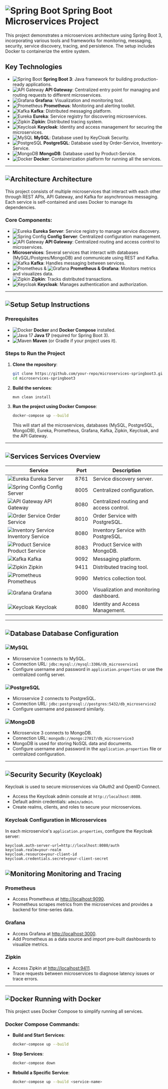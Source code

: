 # ![Spring Boot](https://img.shields.io/badge/Spring%20Boot-Microservices-brightgreen?logo=springboot) Spring Boot Microservices Project

This project demonstrates a microservices architecture using Spring Boot 3, incorporating various tools and frameworks for monitoring, messaging, security, service discovery, tracing, and persistence. The setup includes Docker to containerize the entire system.

## Key Technologies

- ![Spring Boot](https://img.shields.io/badge/Spring%20Boot-3-green?logo=springboot) **Spring Boot 3**: Java framework for building production-ready applications.
- ![API Gateway](https://img.shields.io/badge/API%20Gateway-Routing-0088CC?logo=apigateway) **API Gateway**: Centralized entry point for managing and routing requests to different microservices.
- ![Grafana](https://img.shields.io/badge/Grafana-Monitoring-orange?logo=grafana) **Grafana**: Visualization and monitoring tool.
- ![Prometheus](https://img.shields.io/badge/Prometheus-Metrics-orange?logo=prometheus) **Prometheus**: Monitoring and alerting toolkit.
- ![Kafka](https://img.shields.io/badge/Apache%20Kafka-Messaging-000?logo=apachekafka) **Kafka**: Distributed messaging platform.
- ![Eureka](https://img.shields.io/badge/Eureka-Discovery%20Service-9cf?logo=spring) **Eureka**: Service registry for discovering microservices.
- ![Zipkin](https://img.shields.io/badge/Zipkin-Tracing-blue?logo=apache) **Zipkin**: Distributed tracing system.
- ![Keycloak](https://img.shields.io/badge/Keycloak-Identity%20%26%20Access-blue?logo=keycloak) **Keycloak**: Identity and access management for securing the microservices.
- ![MySQL](https://img.shields.io/badge/MySQL-Database-blue?logo=mysql) **MySQL**: Database used by KeyCloak Security.
- ![PostgreSQL](https://img.shields.io/badge/PostgreSQL-Database-4169E1?logo=postgresql) **PostgreSQL**: Database used by Order-Service, Inventory-Service.
- ![MongoDB](https://img.shields.io/badge/MongoDB-NoSQL%20Database-green?logo=mongodb) **MongoDB**: Database used by Product-Service.
- ![Docker](https://img.shields.io/badge/Docker-Containerization-blue?logo=docker) **Docker**: Containerization platform for running all the services.

---

## ![Architecture](https://img.shields.io/badge/Architecture-Overview-blue?logo=architecture) Architecture

This project consists of multiple microservices that interact with each other through REST APIs, API Gateway, and Kafka for asynchronous messaging. Each service is self-contained and uses Docker to manage its dependencies.

### Core Components:
- ![Eureka](https://img.shields.io/badge/Eureka-Discovery%20Service-9cf?logo=spring) **Eureka Server**: Service registry to manage service discovery.
- ![Spring Config](https://img.shields.io/badge/Spring%20Config-Configuration-6DB33F?logo=spring) **Config Server**: Centralized configuration management.
- ![API Gateway](https://img.shields.io/badge/API%20Gateway-Routing-0088CC?logo=apigateway) **API Gateway**: Centralized routing and access control to microservices.
- **Microservices**: Several services that interact with databases (MySQL/Postgres/MongoDB) and communicate using REST and Kafka.
- ![Kafka](https://img.shields.io/badge/Apache%20Kafka-Messaging-000?logo=apachekafka) **Kafka**: Handles messaging between services.
- ![Prometheus](https://img.shields.io/badge/Prometheus-Metrics-orange?logo=prometheus) & ![Grafana](https://img.shields.io/badge/Grafana-Monitoring-orange?logo=grafana) **Prometheus & Grafana**: Monitors metrics and visualizes data.
- ![Zipkin](https://img.shields.io/badge/Zipkin-Tracing-blue?logo=apache) **Zipkin**: Tracks distributed transactions.
- ![Keycloak](https://img.shields.io/badge/Keycloak-Identity%20%26%20Access-blue?logo=keycloak) **Keycloak**: Manages authentication and authorization.

---

## ![Setup](https://img.shields.io/badge/Setup-Instructions-yellow?logo=gear) Setup Instructions

### Prerequisites

- ![Docker](https://img.shields.io/badge/Docker-Containerization-blue?logo=docker) **Docker** and **Docker Compose** installed.
- ![Java 17](https://img.shields.io/badge/Java-17-orange?logo=java) **Java 17** (required for Spring Boot 3).
- ![Maven](https://img.shields.io/badge/Maven-Build%20Tool-C71A36?logo=apachemaven) **Maven** (or Gradle if your project uses it).

### Steps to Run the Project

1. **Clone the repository**:
    ```bash
    git clone https://github.com/your-repo/microservices-springboot3.git
    cd microservices-springboot3
    ```

2. **Build the services**:
    ```bash
    mvn clean install
    ```

3. **Run the project using Docker Compose**:
    ```bash
    docker-compose up --build
    ```

    This will start all the microservices, databases (MySQL, PostgreSQL, MongoDB), Eureka, Prometheus, Grafana, Kafka, Zipkin, Keycloak, and the API Gateway.

---

## ![Services](https://img.shields.io/badge/Services-Overview-lightgreen?logo=serverfault) Services Overview

| Service         | Port  | Description                             |
|-----------------|-------|-----------------------------------------|
| ![Eureka](https://img.shields.io/badge/Eureka-Discovery%20Service-9cf?logo=spring) Eureka Server   | 8761  | Service discovery server.               |
| ![Spring Config](https://img.shields.io/badge/Spring%20Config-Configuration-6DB33F?logo=spring) Config Server   | 8005  | Centralized configuration.              |
| ![API Gateway](https://img.shields.io/badge/API%20Gateway-Routing-0088CC?logo=apigateway) API Gateway   | 8080  | Centralized routing and access control. |
| ![Order Service](https://img.shields.io/badge/Order-Service-blue) Order Service  | 8010  | Order Service with PostgreSQL.        |
| ![Inventory Service](https://img.shields.io/badge/Inventory-Service-blue) Inventory Service  | 8080  | Inventory Service with PostgreSQL.   |
| ![Product Service](https://img.shields.io/badge/Product-Service-blue) Product Service  | 8083  | Product Service with MongoDB.      |
| ![Kafka](https://img.shields.io/badge/Apache%20Kafka-Messaging-000?logo=apachekafka) Kafka           | 9092  | Messaging platform.                     |
| ![Zipkin](https://img.shields.io/badge/Zipkin-Tracing-blue?logo=apache) Zipkin          | 9411  | Distributed tracing tool.               |
| ![Prometheus](https://img.shields.io/badge/Prometheus-Metrics-orange?logo=prometheus) Prometheus      | 9090  | Metrics collection tool.                |
| ![Grafana](https://img.shields.io/badge/Grafana-Monitoring-orange?logo=grafana) Grafana         | 3000  | Visualization and monitoring dashboard. |
| ![Keycloak](https://img.shields.io/badge/Keycloak-Identity%20%26%20Access-blue?logo=keycloak) Keycloak        | 8080  | Identity and Access Management.         |

---

## ![Database](https://img.shields.io/badge/Database-Configuration-yellowgreen?logo=database) Database Configuration

### ![MySQL](https://img.shields.io/badge/MySQL-Database-blue?logo=mysql)
- Microservice 1 connects to MySQL.
- Connection URL: `jdbc:mysql://mysql:3306/db_microservice1`
- Configure username and password in `application.properties` or use the centralized config server.

### ![PostgreSQL](https://img.shields.io/badge/PostgreSQL-Database-4169E1?logo=postgresql)
- Microservice 2 connects to PostgreSQL.
- Connection URL: `jdbc:postgresql://postgres:5432/db_microservice2`
- Configure username and password similarly.

### ![MongoDB](https://img.shields.io/badge/MongoDB-NoSQL%20Database-green?logo=mongodb)
- Microservice 3 connects to MongoDB.
- Connection URL: `mongodb://mongo:27017/db_microservice3`
- MongoDB is used for storing NoSQL data and documents.
- Configure username and password in the `application.properties` file or centralized configuration.

---

## ![Security](https://img.shields.io/badge/Security-Keycloak-blue?logo=keycloak) Security (Keycloak)

Keycloak is used to secure microservices via OAuth2 and OpenID Connect. 

- Access the Keycloak admin console at `http://localhost:8080`.
- Default admin credentials: `admin/admin`.
- Create realms, clients, and roles to secure your microservices.

### Keycloak Configuration in Microservices

In each microservice's `application.properties`, configure the Keycloak server:
```properties
keycloak.auth-server-url=http://localhost:8080/auth
keycloak.realm=your-realm
keycloak.resource=your-client-id
keycloak.credentials.secret=your-client-secret
```
## ![Monitoring](https://img.shields.io/badge/Monitoring-and%20Tracing-lightblue?logo=monitoring) Monitoring and Tracing

### Prometheus
- Access Prometheus at [http://localhost:9090](http://localhost:9090).
- Prometheus scrapes metrics from the microservices and provides a backend for time-series data.

### Grafana
- Access Grafana at [http://localhost:3000](http://localhost:3000).
- Add Prometheus as a data source and import pre-built dashboards to visualize metrics.

### Zipkin
- Access Zipkin at [http://localhost:9411](http://localhost:9411).
- Trace requests between microservices to diagnose latency issues or trace errors.

---

## ![Docker](https://img.shields.io/badge/Docker-Running%20with%20Docker-lightcoral) Running with Docker

This project uses Docker Compose to simplify running all services.

### Docker Compose Commands:

- **Build and Start Services**:
    ```bash
    docker-compose up --build
    ```

- **Stop Services**:
    ```bash
    docker-compose down
    ```

- **Rebuild a Specific Service**:
    ```bash
    docker-compose up --build <service-name>
    ```

